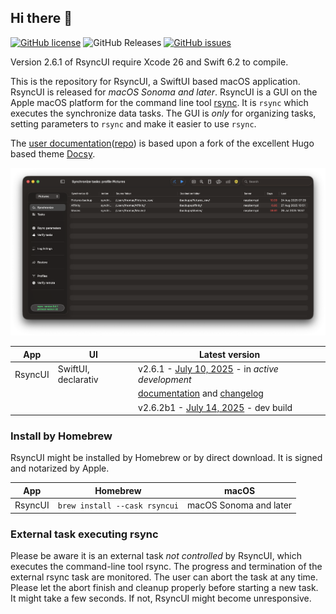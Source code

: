 ## Hi there 👋

[![GitHub license](https://img.shields.io/github/license/rsyncOSX/RsyncUI)](https://github.com/rsyncOSX/RsyncUI/blob/main/Licence.MD)
![GitHub Releases](https://img.shields.io/github/downloads/rsyncosx/RsyncUI/v2.6.1/total)
[![GitHub issues](https://img.shields.io/github/issues/rsyncOSX/RsyncUI)](https://github.com/rsyncOSX/RsyncUI/issues)

Version 2.6.1 of RsyncUI require Xcode 26 and Swift 6.2 to compile.

This is the repository for RsyncUI, a SwiftUI based macOS application. RsyncUI is released for *macOS Sonoma and later*.
RsyncUI is a GUI on the Apple macOS platform for the command line tool [rsync](https://github.com/WayneD/rsync). It is `rsync` which executes
the synchronize data tasks. The GUI is *only* for organizing tasks, setting parameters to `rsync` and make it easier to use `rsync`.

The [user documentation](https://rsyncui.netlify.app/docs/)([repo](https://github.com/rsyncOSX/rsyncuidocs)) is based upon a fork of the excellent Hugo based theme [Docsy](https://github.com/google/docsy).

![](images/rsyncui.png)

| App     | UI                  | Latest version                                                                                      |
|---------|---------------------|-----------------------------------------------------------------------------------------------------|
| RsyncUI | SwiftUI, declarativ | v2.6.1 - [July 10, 2025](https://github.com/rsyncOSX/RsyncUI/releases) - in *active development* |
|  |  | [documentation](https://rsyncui.netlify.app/docs/) and [changelog](https://rsyncui.netlify.app/blog/) |
|  |  | v2.6.2b1 - [July 14, 2025](https://github.com/rsyncOSX/RsyncUI/releases) - dev build |

### Install by Homebrew

RsyncUI might be installed by Homebrew or by direct download. It is signed and notarized by Apple.

| App      | Homebrew | macOS |
| ----------- | ----------- |   ----------- |
| RsyncUI   | `brew install --cask rsyncui`    | macOS Sonoma and later |

### External task executing rsync

Please be aware it is an external task *not controlled* by RsyncUI, which executes the command-line tool rsync. The progress and termination of the external
rsync task are monitored. The user can abort the task at any time. Please let the abort finish and cleanup properly before starting a new task.
It might take a few seconds. If not, RsyncUI might become unresponsive.
